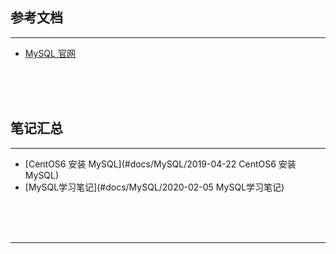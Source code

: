 ## 参考文档

---

* [MySQL 官网](https://www.mysql.com/)



<br/><br/><br/>



## 笔记汇总

---

* [CentOS6 安装 MySQL](#docs/MySQL/2019-04-22 CentOS6 安装 MySQL)
* [MySQL学习笔记](#docs/MySQL/2020-02-05 MySQL学习笔记)



<br/><br/><br/>

---

